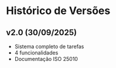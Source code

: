 # Histórico de Versões

## v2.0 (30/09/2025)
- Sistema completo de tarefas
- 4 funcionalidades
- Documentação ISO 25010